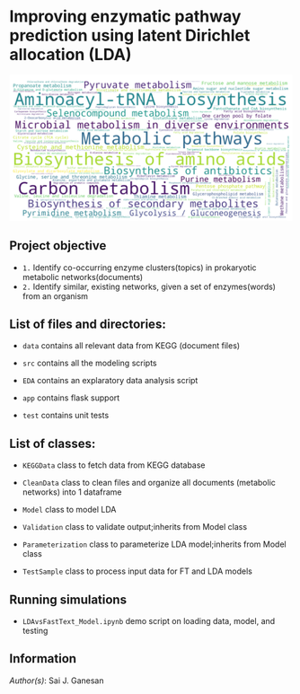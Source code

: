 # Improving enzymatic pathway prediction using latent Dirichlet allocation (LDA)

![Metabolic pathways in prokaryotes](https://raw.githubusercontent.com/saijananiganesan/LDAPathwayPrediction/master/images/pathways.png)

## Project objective 
- `1.` Identify co-occurring enzyme clusters(topics) in prokaryotic metabolic networks(documents)
- `2.` Identify similar, existing networks, given a set of enzymes(words) from an organism

## List of files and directories:

- `data`     contains all relevant data from KEGG (document files) 

- `src`      contains all the modeling scripts  

- `EDA`      contains an explaratory data analysis script

- `app`      contains flask support

- `test`     contains unit tests

## List of classes:

- `KEGGData`  class to fetch data from KEGG database
             
- `CleanData` class to clean files and organize all documents (metabolic networks) into 1 dataframe 

- `Model`     class to model LDA 
                  
- `Validation` class to validate output;inherits from Model class

- `Parameterization` class to parameterize LDA model;inherits from Model class 

- `TestSample`  class to process input data for FT and LDA models

## Running simulations 

- `LDAvsFastText_Model.ipynb` demo script on loading data, model, and testing

## Information

_Author(s)_: Sai J. Ganesan


